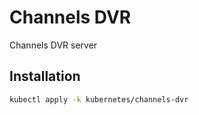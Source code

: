 # Channels DVR

Channels DVR server

## Installation

```bash
kubectl apply -k kubernetes/channels-dvr
```